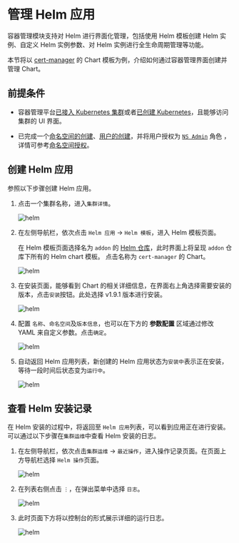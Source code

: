 # 管理 Helm 应用

容器管理模块支持对 Helm 进行界面化管理，包括使用 Helm 模板创建 Helm 实例、自定义 Helm 实例参数、对 Helm 实例进行全生命周期管理等功能。

本节将以 [cert-manager](https://cert-manager.io/docs/) 的 Chart 模板为例，介绍如何通过容器管理界面创建并管理 Chart。

## 前提条件

- 容器管理平台[已接入 Kubernetes 集群](../Clusters/JoinACluster.md)或者[已创建 Kubernetes](../Clusters/CreateCluster.md)，且能够访问集群的 UI 界面。

- 已完成一个[命名空间的创建](../Namespaces/createns.md)、[用户的创建](../../../ghippo/04UserGuide/01UserandAccess/User.md)，并将用户授权为 [`NS Admin`](../Permissions/PermissionBrief.md#ns-admin) 角色 ，详情可参考[命名空间授权](../Permissions/Cluster-NSAuth.md)。

## 创建 Helm 应用

参照以下步骤创建 Helm 应用。

1. 点击一个集群名称，进入`集群详情`。

      ![helm](../../images/crd01.png)

2. 在左侧导航栏，依次点击 `Helm 应用` -> `Helm 模板`，进入 Helm 模板页面。

      在 Helm 模板页面选择名为 `addon` 的 [Helm 仓库](#)，此时界面上将呈现 `addon` 仓库下所有的 Helm chart 模板。
      点击名称为 `cert-manager` 的 Chart。

      ![helm](../../images/helm01.png)

3. 在安装页面，能够看到 Chart 的相关详细信息，在界面右上角选择需要安装的版本，点击`安装`按钮。此处选择 v1.9.1 版本进行安装。

      ![helm](../../images/helm02.png)

4. 配置 `名称`、`命名空间`及`版本信息`，也可以在下方的 **参数配置** 区域通过修改 YAML 来自定义参数。点击`确定`。

      ![helm](../../images/helm03.png)

5. 自动返回 Helm 应用列表，新创建的 Helm 应用状态为`安装中`表示正在安装，等待一段时间后状态变为`运行中`。

      ![helm](../../images/helm04.png)

## 查看 Helm 安装记录

在 Helm 安装的过程中，将返回至 `Helm 应用`列表，可以看到应用正在进行安装。可以通过以下步骤在`集群运维`中查看 Helm 安装的日志。

1. 在左侧导航栏，依次点击`集群运维` -> `最近操作`，进入操作记录页面。在页面上方导航栏选择 `Helm 操作`页面。

    ![helm](../../images/helm05.png)

2. 在列表右侧点击 `⋮`，在弹出菜单中选择 `日志`。

    ![helm](../../images/helm06.png)

3. 此时页面下方将以控制台的形式展示详细的运行日志。

    ![helm](../../images/helm07.png)
